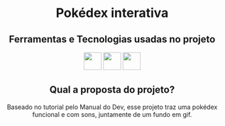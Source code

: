 <h1 align="center">Pokédex interativa</h1>

<h2 align="center"> Ferramentas e Tecnologias usadas no projeto </h2>
<div align="center">
<img src="https://cdn.jsdelivr.net/gh/devicons/devicon@latest/icons/html5/html5-original.svg" width="40" height="40"/>
<img src="https://cdn.jsdelivr.net/gh/devicons/devicon@latest/icons/css3/css3-original.svg" width="40" height="40"/>
<img src="https://cdn.jsdelivr.net/gh/devicons/devicon@latest/icons/javascript/javascript-original.svg" width="40" height="40"/>
</div>

<h2 align="center" > Qual a proposta do projeto? </h2>
<p align="center"> Baseado no tutorial pelo Manual do Dev, esse projeto traz uma pokédex funcional e com sons, juntamente de um fundo em gif.</p>
          
